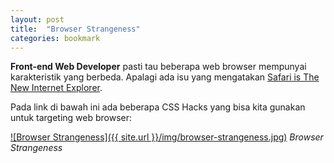 ```yaml
---
layout: post
title:  "Browser Strangeness"
categories: bookmark
---
```


**Front-end Web Developer** pasti tau beberapa web browser mempunyai karakteristik yang berbeda. Apalagi ada isu yang mengatakan [Safari is The New Internet Explorer][safari_ie].

Pada link di bawah ini ada beberapa CSS Hacks yang bisa kita gunakan untuk targeting web browser:

[![Browser Strangeness]({{ site.url }}/img/browser-strangeness.jpg)](https://browserstrangeness.github.io/css_hacks.html)
*Browser Strangeness*

[safari_ie]: https://nolanlawson.com/2015/06/30/safari-is-the-new-ie/
